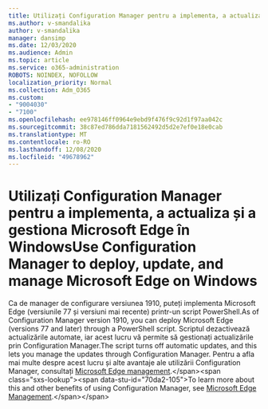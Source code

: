 ```yaml
---
title: Utilizați Configuration Manager pentru a implementa, a actualiza și a gestiona Microsoft Edge în Windows
ms.author: v-smandalika
author: v-smandalika
manager: dansimp
ms.date: 12/03/2020
ms.audience: Admin
ms.topic: article
ms.service: o365-administration
ROBOTS: NOINDEX, NOFOLLOW
localization_priority: Normal
ms.collection: Adm_O365
ms.custom:
- "9004030"
- "7100"
ms.openlocfilehash: ee978146ff0964e9ebd9f476f9c92d1f97aa042c
ms.sourcegitcommit: 38c87ed786dda7181562492d5d2e7ef0e18e0cab
ms.translationtype: MT
ms.contentlocale: ro-RO
ms.lasthandoff: 12/08/2020
ms.locfileid: "49678962"
---
```

# <a name="use-configuration-manager-to-deploy-update-and-manage-microsoft-edge-on-windows"></a><span data-ttu-id="70da2-102">Utilizați Configuration Manager pentru a implementa, a actualiza și a gestiona Microsoft Edge în Windows</span><span class="sxs-lookup"><span data-stu-id="70da2-102">Use Configuration Manager to deploy, update, and manage Microsoft Edge on Windows</span></span>

<span data-ttu-id="70da2-103">Ca de manager de configurare versiunea 1910, puteți implementa Microsoft Edge (versiunile 77 și versiuni mai recente) printr-un script PowerShell.</span><span class="sxs-lookup"><span data-stu-id="70da2-103">As of Configuration Manager version 1910, you can deploy Microsoft Edge (versions 77 and later) through a PowerShell script.</span></span> <span data-ttu-id="70da2-104">Scriptul dezactivează actualizările automate, iar acest lucru vă permite să gestionați actualizările prin Configuration Manager.</span><span class="sxs-lookup"><span data-stu-id="70da2-104">The script turns off automatic updates, and this lets you manage the updates through Configuration Manager.</span></span> <span data-ttu-id="70da2-105">Pentru a afla mai multe despre acest lucru și alte avantaje ale utilizării Configuration Manager, consultați [Microsoft Edge management](https://docs.microsoft.com/mem/configmgr/apps/deploy-use/deploy-edge?).</span><span class="sxs-lookup"><span data-stu-id="70da2-105">To learn more about this and other benefits of using Configuration Manager, see [Microsoft Edge Management](https://docs.microsoft.com/mem/configmgr/apps/deploy-use/deploy-edge?).</span></span>